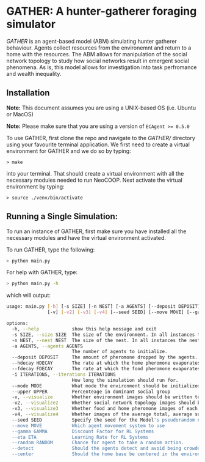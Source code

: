 # GATHER: A hunter-gatherer foraging simulator
*GATHER* is an agent-based model (ABM) simulating hunter gatherer behaviour. Agents collect resources from the environemnt and return to a home with the resources. The ABM allows for manipulation of the social network topology to study how social networks result in emergent social phenomena. As is, this model allows for investigation into task perfromance and wealth inequality.
## Installation

**Note:** This document assumes you are using a UNIX-based OS (i.e. Ubuntu or MacOS)

**Note:** Please make sure that you are using a version of `ECAgent >= 0.5.0`

To use GATHER, first clone the repo and navigate to the *GATHER/* directory using your favourite terminal application.
We first need to create a virtual environment for GATHER and we do so by typing:

`> make`

into your terminal. That should create a virtual environment with all the necessary modules needed to run NeoCOOP.
Next activate the virtual environment by typing:

`> source ./venv/bin/activate`

## Running a Single Simulation:

To run an instance of GATHER, first make sure you have installed all the necessary modules and have the virtual environment activated.

To run GATHER, type the following:
```bash
> python main.py
```

For help with GATHER, type:
```bash
> python main.py -h
```

which will output:
```bash
usage: main.py [-h] [-s SIZE] [-n NEST] [-a AGENTS] [--deposit DEPOSIT] [--hdecay HDECAY] [--fdecay FDECAY] [-i ITERATIONS] [--mode MODE] [--upper UPPER]
               [-v] [-v2] [-v3] [-v4] [--seed SEED] [--move MOVE] [--gamma GAMMA] [--eta ETA] [--random RANDOM] [--detect] [--center]

options:
  -h, --help            show this help message and exit
  -s SIZE, --size SIZE  The size of the environment. In all instances the environment will be a square gridworld.
  -n NEST, --nest NEST  The size of the nest. In all instances the nest will be square.
  -a AGENTS, --agents AGENTS
                        The number of agents to initialize.
  --deposit DEPOSIT     The amount of pheromone dropped by the agents.
  --hdecay HDECAY       The rate at which the home pheromone evaporates.
  --fdecay FDECAY       The rate at which the food pheromone evaporates.
  -i ITERATIONS, --iterations ITERATIONS
                        How long the simulation should run for.
  --mode MODE           What mode the environment should be initialized to
  --upper UPPER         Percenteage in dominant social group
  -v, --visualize       Whether environment images should be written to the output/ directory
  -v2, --visualize2     Whether social network topology images should be written to the output2/ directory
  -v3, --visualize3     Whether food and home pheromone images of each social group should be written to the output3/ directory
  -v4, --visualize4     Whether images of the average total, average subordinate, and average dominant group pheromones over the entire simulation should be written to the output4/ directory
  --seed SEED           Specify the seed for the Model's pseudorandom number generator
  --move MOVE           Which agent movement system to use
  --gamma GAMMA         Discount Factor for RL Systems
  --eta ETA             Learning Rate for RL Systems
  --random RANDOM       Chance for agent to take a random action.
  --detect              Should the agents detect and avoid being crowded with other agents
  --center              Should the home base be centered in the environment.

```




